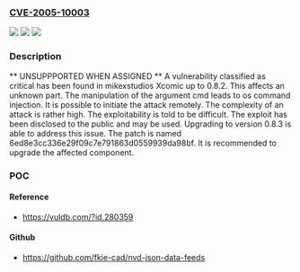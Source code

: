 ### [CVE-2005-10003](https://cve.mitre.org/cgi-bin/cvename.cgi?name=CVE-2005-10003)
![](https://img.shields.io/static/v1?label=Product&message=Xcomic&color=blue)
![](https://img.shields.io/static/v1?label=Version&message=%3D%200.8.0%20&color=brighgreen)
![](https://img.shields.io/static/v1?label=Vulnerability&message=OS%20Command%20Injection&color=brighgreen)

### Description

** UNSUPPPORTED WHEN ASSIGNED ** A vulnerability classified as critical has been found in mikexstudios Xcomic up to 0.8.2. This affects an unknown part. The manipulation of the argument cmd leads to os command injection. It is possible to initiate the attack remotely. The complexity of an attack is rather high. The exploitability is told to be difficult. The exploit has been disclosed to the public and may be used. Upgrading to version 0.8.3 is able to address this issue. The patch is named 6ed8e3cc336e29f09c7e791863d0559939da98bf. It is recommended to upgrade the affected component.

### POC

#### Reference
- https://vuldb.com/?id.280359

#### Github
- https://github.com/fkie-cad/nvd-json-data-feeds

